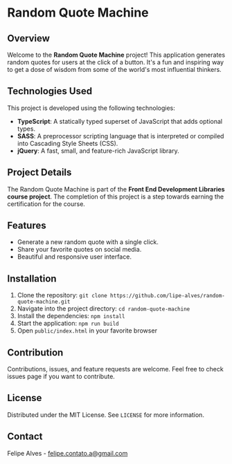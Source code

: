 # Random Quote Machine

## Overview

Welcome to the **Random Quote Machine** project! This application generates random quotes for users at the click of a button. It's a fun and inspiring way to get a dose of wisdom from some of the world's most influential thinkers.

## Technologies Used

This project is developed using the following technologies:

-   **TypeScript**: A statically typed superset of JavaScript that adds optional types.
-   **SASS**: A preprocessor scripting language that is interpreted or compiled into Cascading Style Sheets (CSS).
-   **jQuery**: A fast, small, and feature-rich JavaScript library.

## Project Details

The Random Quote Machine is part of the **Front End Development Libraries course project**. The completion of this project is a step towards earning the certification for the course.

## Features

-   Generate a new random quote with a single click.
-   Share your favorite quotes on social media.
-   Beautiful and responsive user interface.

## Installation

1. Clone the repository: `git clone https://github.com/lipe-alves/random-quote-machine.git`
2. Navigate into the project directory: `cd random-quote-machine`
3. Install the dependencies: `npm install`
4. Start the application: `npm run build`
5. Open `public/index.html` in your favorite browser

## Contribution

Contributions, issues, and feature requests are welcome. Feel free to check issues page if you want to contribute.

## License

Distributed under the MIT License. See `LICENSE` for more information.

## Contact

Felipe Alves - felipe.contato.a@gmail.com
